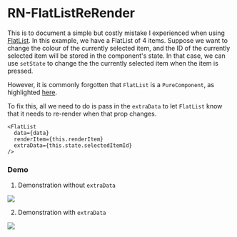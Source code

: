# RN-FlatListReRender

This is to document a simple but costly mistake I experienced when using [FlatList](https://facebook.github.io/react-native/docs/flatlist). In this example, we have a FlatList of 4 items. Suppose we want to change the colour of the currently selected item, and the ID of the currently selected item will be stored in the component's state. In that case, we can use `setState` to change the the currently selected item when the item is pressed.

However, it is commonly forgotten that `FlatList` is a `PureComponent`, as highlighted [here](https://stackoverflow.com/questions/43397803/how-to-re-render-flatlist).

To fix this, all we need to do is pass in the `extraData` to let `FlatList` know that it needs to re-render when that prop changes.

```
<FlatList
  data={data}
  renderItem={this.renderItem}
  extraData={this.state.selectedItemId}
/>
```

### Demo
1. Demonstration without `extraData`
<a href="https://drive.google.com/open?id=1Vw36U8_Mw7QwOPpfEtnjMKqfArQd014x">
  <img src="https://drive.google.com/uc?export=view&id=1BUjGDqSF2LDHSgmKSfiTfgHZPV6BQ3Co">
</a>


2. Demonstration with `extraData`
<a href="https://drive.google.com/open?id=1jsJjfPt95bqGxiBcYGrPkC1NokU2PN4X">
  <img src="https://drive.google.com/uc?export=view&id=19fEMbim8Bul7j8weZQq6yymMs8Eh6Lnt">
</a>
